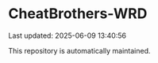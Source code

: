 # CheatBrothers-WRD

Last updated: 2025-06-09 13:40:56

This repository is automatically maintained.
